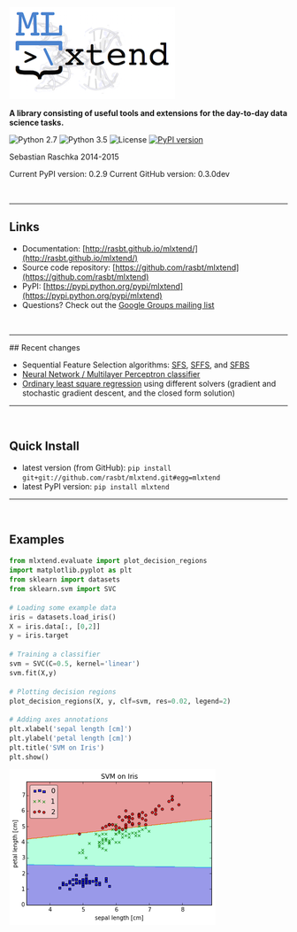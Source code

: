 
![](./img/logo.png)

**A library consisting of useful tools and extensions for the day-to-day data science tasks.**

![Python 2.7](https://img.shields.io/badge/python-2.7-blue.svg)
![Python 3.5](https://img.shields.io/badge/python-3.5-blue.svg)
![License](https://img.shields.io/badge/license-BSD-blue.svg)
[![PyPI version](https://badge.fury.io/py/mlxtend.svg)](http://badge.fury.io/py/mlxtend)

Sebastian Raschka 2014-2015

Current PyPI version: 0.2.9
Current GitHub version: 0.3.0dev


<br>

<hr>

## Links
- Documentation: [http://rasbt.github.io/mlxtend/](http://rasbt.github.io/mlxtend/)
- Source code repository: [https://github.com/rasbt/mlxtend](https://github.com/rasbt/mlxtend)
- PyPI: [https://pypi.python.org/pypi/mlxtend](https://pypi.python.org/pypi/mlxtend)
- Questions? Check out the [Google Groups mailing list](https://groups.google.com/forum/#!forum/mlxtend)

<br>

<hr>
## Recent changes

- Sequential Feature Selection algorithms: [SFS](http://rasbt.github.io/mlxtend/docs/feature_selection/sequential_forward_selection/), [SFFS](http://rasbt.github.io/mlxtend/docs/feature_selection/sequential_floating_forward_selection/), and [SFBS](http://rasbt.github.io/mlxtend/docs/feature_selection/sequential_floating_backward_selection/)
- [Neural Network / Multilayer Perceptron classifier](http://rasbt.github.io/mlxtend/docs/classifier/neuralnet_mlp/)
- [Ordinary least square regression](http://rasbt.github.io/mlxtend/docs/regression/linear_regression/) using different solvers (gradient and stochastic gradient descent, and the closed form solution)

<hr>
<br>



## Quick Install

- latest version (from GitHub): `pip install git+git://github.com/rasbt/mlxtend.git#egg=mlxtend`
- latest PyPI version: `pip install mlxtend`

<hr>
<br>


## Examples

```python
from mlxtend.evaluate import plot_decision_regions
import matplotlib.pyplot as plt
from sklearn import datasets
from sklearn.svm import SVC

# Loading some example data
iris = datasets.load_iris()
X = iris.data[:, [0,2]]
y = iris.target

# Training a classifier
svm = SVC(C=0.5, kernel='linear')
svm.fit(X,y)

# Plotting decision regions
plot_decision_regions(X, y, clf=svm, res=0.02, legend=2)

# Adding axes annotations
plt.xlabel('sepal length [cm]')
plt.ylabel('petal length [cm]')
plt.title('SVM on Iris')
plt.show()
```

![](./docs/evaluate/img/evaluate_plot_decision_regions_2d.png)
